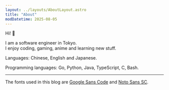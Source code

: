 ```yaml
---
layout: ../layouts/AboutLayout.astro
title: "About"
modDatetime: 2025-08-05
---
```


Hi! 👋

I am a software engineer in Tokyo.\
I enjoy coding, gaming, anime and learning new stuff.

Languages: Chinese, English and Japanese.

Programming languages: Go, Python, Java, TypeScript, C, Bash.

---

The fonts used in this blog are [Google Sans Code](https://fonts.google.com/specimen/Google+Sans+Code) and [Noto Sans SC](https://fonts.google.com/specimen/Noto+Sans+SC).
